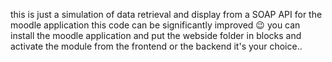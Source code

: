 this is just a simulation of data retrieval and display from a SOAP API for the moodle application
this code can be significantly improved 😉
you can install the moodle application and put the webside folder in blocks and activate the module from the frontend or the backend it's your choice..
